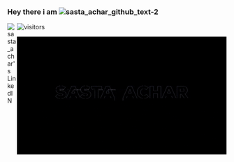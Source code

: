 ### Hey there i am ![sasta_achar_github_text-2](https://user-images.githubusercontent.com/42416647/120513694-27a7bd00-c3ea-11eb-812f-4fe6b61c96d6.gif)




<a href="https://www.linkedin.com/in/justinjmathew/">
  <img align="left" alt="sasta_achar's LinkedIN" width="22px" src="https://raw.githubusercontent.com/peterthehan/peterthehan/master/assets/linkedin.svg" />
</a>

![visitors](https://page-views.glitch.me/badge?page_id=page.id)

![sasta_Achar](https://github.com/sastaachar/sastaachar/blob/a5afcca9c5558374e7b3a693a696079062ee6cce/assets/sastaAchar.gif)
